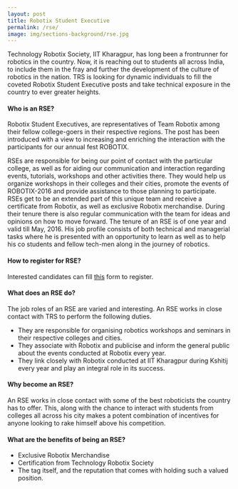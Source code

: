 ```yaml
---
layout: post
title: Robotix Student Executive
permalink: /rse/
image: img/sections-background/rse.jpg
---
```


Technology Robotix Society, IIT Kharagpur, has long been a frontrunner for robotics in the country. Now, it is reaching out to students all across India, to include them in the fray and further the development of the culture of robotics in the nation. TRS is looking for dynamic individuals to fill the coveted Robotix Student Executive posts and take technical exposure in the country to ever greater heights.

#### Who is an RSE?

Robotix Student Executives, are representatives of Team Robotix among their fellow college-goers in their respective regions. The post has been introduced with a view to increasing and enriching the interaction with the participants for our annual fest ROBOTIX.

RSEs are responsible for being our point of contact with the particular college, as well as for aiding our communication and interaction regarding events, tutorials, workshops and other activities there. They would help us organize workshops in their colleges and their cities, promote the events of ROBOTIX-2016 and provide assistance to those planning to participate. RSEs get to be an extended part of this unique team and receive a certificate from Robotix, as well as exclusive Robotix merchandise. During their tenure there is also regular communication with the team for ideas and opinions on how to move forward. The tenure of an RSE is of one year and valid till May, 2016. His job profile consists of  both technical and managerial tasks where he is presented with an opportunity to learn as well as to help his co students and fellow tech-men along in the journey of robotics.

#### How to register for RSE?

Interested candidates can fill [this](http://bit.do/rse) form to register.

#### What does an RSE do?

The job roles of an RSE are varied and interesting. An RSE works in close contact with TRS to perform the following duties.

- They are responsible for organising robotics workshops and seminars in their respective colleges and cities.
- They associate with Robotix and publicise and inform the general public about the events conducted at Robotix every year.
- They link closely with Robotix conducted at IIT Kharagpur during Kshitij every year and play an integral role in its success.

#### Why become an RSE?

An RSE works in close contact with some of the best roboticists the country has to offer. This, along with the chance to interact with students from colleges all across his city makes a potent combination of incentives for anyone looking to rake himself above his competition.

#### What are the benefits of being an RSE?

- Exclusive Robotix Merchandise
- Certification from Technology Robotix Society
- The tag itself, and the reputation that comes with holding such a valued position.
